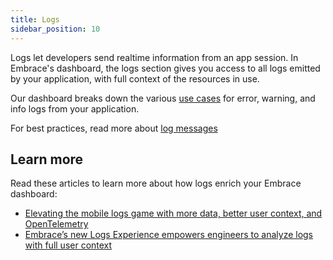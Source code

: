 ```yaml
---
title: Logs
sidebar_position: 10
---
```


Logs let developers send realtime information from an app session. In Embrace's dashboard, the logs section gives you access to all logs emitted by your application, with full context of the resources in use.

Our dashboard breaks down the various [use cases](/product/logs/logs-ui.md) for error, warning, and info logs from your application.

For best practices, read more about [log messages](/product/logs/log-messages.md)

## Learn more

Read these articles to learn more about how logs enrich your Embrace dashboard:

- [Elevating the mobile logs game with more data, better user context, and OpenTelemetry](https://embrace.io/blog/context-rich-mobile-logs/)
- [Embrace’s new Logs Experience empowers engineers to analyze logs with full user context](https://embrace.io/blog/new-logs-experience/)